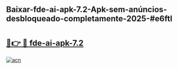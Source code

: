 ## Baixar-fde-ai-apk-7.2-Apk-sem-anúncios-desbloqueado-completamente-2025-#e6ftl

# <h2><a href="https://ainizakaria.my?title=fde-ai-apk-7.2&ref=20M">🔗👉 🔴 fde-ai-apk-7.2</a></h2>

[![acn](https://github.com/user-attachments/assets/0f9c940e-d8b0-45ae-aac7-cd30a18b3e1c)](https://ainizakaria.my?title=fde-ai-apk-7.2&ref=20M)

